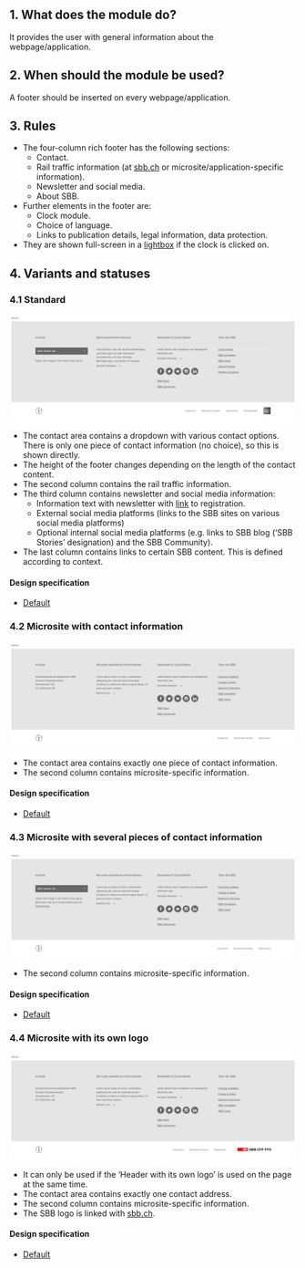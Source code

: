 ## 1. What does the module do?
It provides the user with general information about the webpage/application.

## 2. When should the module be used?
A footer should be inserted on every webpage/application.

## 3. Rules
* The four-column rich footer has the following sections:
    * Contact.
    * Rail traffic information (at [sbb.ch](https://sbb.ch) or microsite/application-specific information).
    * Newsletter and social media.
    * About SBB.
* Further elements in the footer are:
    * Clock module.
    * Choice of language.
    * Links to publication details, legal information, data protection.
* They are shown full-screen in a [lightbox](https://digital.sbb.ch/en/websites/components/lightbox) if the clock is clicked on.

## 4. Variants and statuses
### 4.1 Standard
![Image of the footer module in the standard variant](https://raw.githubusercontent.com/sbb-design-systems/design-system-website-documentation/master/documentation/modules/footer/images/footer_default.png 'class: image')
* The contact area contains a dropdown with various contact options. There is only one piece of contact information (no choice), so this is shown directly.
* The height of the footer changes depending on the length of the contact content.
* The second column contains the rail traffic information.
* The third column contains newsletter and social media information:
    * Information text with newsletter with [link](https://digital.sbb.ch/en/websites/components/link) to registration.
    * External social media platforms (links to the SBB sites on various social media platforms)
    * Optional internal social media platforms (e.g. links to SBB blog (‘SBB Stories’ designation) and the SBB Community).
* The last column contains links to certain SBB content. This is defined according to context.

#### Design specification
* [Default](https://sbb.invisionapp.com/d/main#/console/15744722/326985471/inspect)

### 4.2 Microsite with contact information
![Image of the footer module for microsite with contact information](https://raw.githubusercontent.com/sbb-design-systems/design-system-website-documentation/master/documentation/modules/footer/images/footer_microsite_single_contact.png 'class: image')
* The contact area contains exactly one piece of contact information.
* The second column contains microsite-specific information.

#### Design specification
* [Default](https://sbb.invisionapp.com/d/main#/console/15744722/326985472/inspect)

### 4.3 Microsite with several pieces of contact information
![Image of the footer module for microsite with several peices ofcontact information](https://raw.githubusercontent.com/sbb-design-systems/design-system-website-documentation/master/documentation/modules/footer/images/footer_microsite_multi_contact.png 'class: image')
* The second column contains microsite-specific information.

#### Design specification
* [Default](https://sbb.invisionapp.com/d/main#/console/15744722/326985473/inspect)

### 4.4 Microsite with its own logo
![Image of the footer module for microsite with its own logo](https://raw.githubusercontent.com/sbb-design-systems/design-system-website-documentation/master/documentation/modules/footer/images/footer_microsite_logo.png 'class: image')
* It can only be used if the ‘Header with its own logo’ is used on the page at the same time.
* The contact area contains exactly one contact address.
* The second column contains microsite-specific information.
* The SBB logo is linked with [sbb.ch](https://sbb.ch).

#### Design specification
* [Default](https://sbb.invisionapp.com/d/main#/console/15744722/326985474/inspect)